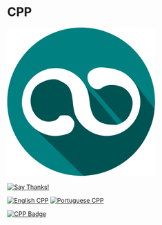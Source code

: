 # CPP

![Logo](../../../logo/logo.png)

[![Say Thanks!](https://img.shields.io/badge/Say%20Thanks-!-1EAEDB.svg?longCache=true&style=for-the-badge)](https://saythanks.io/to/Fazendaaa)

[![English CPP](https://img.shields.io/badge/Language-EN-blue.svg?longCache=true&style=for-the-badge)](./CPP.md)
[![Portuguese CPP](https://img.shields.io/badge/Linguagem-PT-green.svg?longCache=true&style=for-the-badge)](./CPP.PT.md)

[![CPP Badge](https://img.shields.io/badge/C++-3/627-orange.svg?longCache=true&style=flat-square)](../../../src/cpp/)
